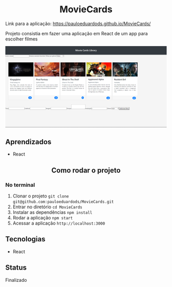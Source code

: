 <h1 align="center">MovieCards</h1>

Link para a aplicação: https://pauloeduardods.github.io/MovieCards/

Projeto consistia em fazer uma aplicação em React de um app para escolher filmes

<img src="./MovieCards.png"/>


## Aprendizados
 * React

<h2 align="center">Como rodar o projeto</h2>

### No terminal
1. Clonar o projeto `git clone git@github.com:pauloeduardods/MovieCards.git`
2. Entrar no diretório `cd MovieCards`
3. Instalar as dependências `npm install`
4. Rodar a aplicação `npm start`
5. Acessar a aplicação `http://localhost:3000`

## Tecnologias
* React

## Status

Finalizado
